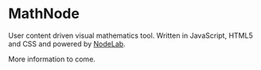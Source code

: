# MathNode

User content driven visual mathematics tool. Written in JavaScript, HTML5 and CSS and powered by [NodeLab](https://github.com/krista-koivisto/nodelab).

More information to come.
